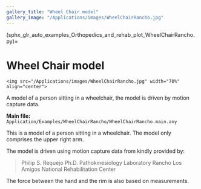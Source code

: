 ```yaml
---
gallery_title: "Wheel Chair model"
gallery_image: "/Applications/images/WheelChairRancho.jpg"
---
```


(sphx_glr_auto_examples_Orthopedics_and_rehab_plot_WheelChairRancho.py)=

# Wheel Chair model


````{sidebar}
<img src="/Applications/images/WheelChairRancho.jpg" width="70%" align="center">
````

A model of a person sitting in a wheelchair, the model is driven by motion
capture data.

**Main file:** `Application/Examples/WheelChairRancho/WheelChairRancho.main.any`

This is a model of a person sitting in a wheelchair. The model only comprises
the upper right arm.

The model is driven using motion capture data from kindly provided by:

> Philip S. Requejo Ph.D.
> Pathokinesiology Laboratory
> Rancho Los Amigos National Rehabilitation Center

The force between the hand and the rim is also based on measurements.
